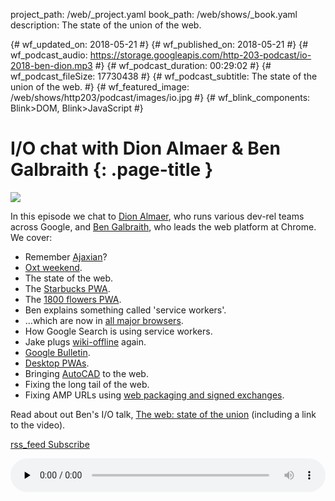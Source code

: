 project_path: /web/_project.yaml
book_path: /web/shows/_book.yaml
description: The state of the union of the web.

{# wf_updated_on: 2018-05-21 #}
{# wf_published_on: 2018-05-21 #}
{# wf_podcast_audio: https://storage.googleapis.com/http-203-podcast/io-2018-ben-dion.mp3 #}
{# wf_podcast_duration: 00:29:02 #}
{# wf_podcast_fileSize: 17730438 #}
{# wf_podcast_subtitle: The state of the union of the web. #}
{# wf_featured_image: /web/shows/http203/podcast/images/io.jpg #}
{# wf_blink_components: Blink>DOM, Blink>JavaScript #}

# I/O chat with Dion Almaer & Ben Galbraith {: .page-title }

<img src="/web/shows/http203/podcast/images/io.jpg" class="attempt-right">

In this episode we chat to [Dion Almaer](https://twitter.com/dalmaer), who runs various dev-rel
teams across Google, and [Ben Galbraith](https://twitter.com/bgalbs), who leads the web platform at
Chrome. We cover:

* Remember [Ajaxian](http://ajaxian.com/archives/media-ajax-panel)?
* [Oxt weekend](http://oxtweekend.com/).
* The state of the web.
* The [Starbucks PWA](https://formidable.com/work/starbucks-progressive-web-app/).
* The [1800 flowers PWA](https://pwa.www.1800flowers.com/).
* Ben explains something called 'service workers'.
* …which are now in [all major browsers](https://jakearchibald.github.io/isserviceworkerready/).
* How Google Search is using service workers.
* Jake plugs [wiki-offline](https://wiki-offline.jakearchibald.com/) again.
* [Google Bulletin](https://posts.google.com/bulletin/share).
* [Desktop PWAs](/web/updates/2018/05/dpwa).
* Bringing [AutoCAD](https://web.autocad.com/) to the web.
* Fixing the long tail of the web.
* Fixing AMP URLs using [web packaging and signed exchanges](https://github.com/WICG/webpackage).

Read about out Ben's I/O talk, [The web: state of the
union](https://blog.chromium.org/2018/05/the-state-of-web-at-google-io-2018.html) (including a link
to the video).

<a href="http://feeds.feedburner.com/Http203Podcast">
  <span class="material-icons">rss_feed</span>
  Subscribe
</a>

<audio style="width: 100%"
src="https://storage.googleapis.com/http-203-podcast/io-2018-ben-dion.mp3" controls
preload="none"></audio>
